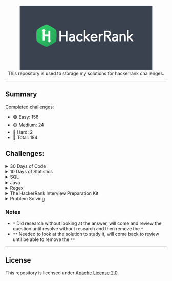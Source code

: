 <p align="center">
    <a href="https://www.hackerrank.com/mauriciogeneroso">
        <img height=200 src="./images/HackerRank-logo.png">
    </a>
    <br>This repository is used to storage my solutions for hackerrank challenges. 
</p>

---
## Summary 

Completed challenges:

* 🟢 Easy: 158
* 🟡 Medium: 24
* 🔴 Hard: 2
* 🌟 Total: 184

## Challenges:

<details><summary>30 Days of Code</summary>

- [30 Days of code website](https://www.hackerrank.com/domains/tutorials/30-days-of-code)

| Day | Challenge     | Solution (Java) | Difficult     | Completed |
| ------------- | ------------- |:-------------:| ------------- |:-------------:|
| 0 | [Day 0: Hello, World.](https://www.hackerrank.com/challenges/30-hello-world/problem) | [Solution](./solutions/src/main/java/com/generoso/hackerrank/thrirtydaysofcode/day0helloworld/Solution.java)| 🟢 Easy | ✅ |
| 1 | [Day 1: Data Types](https://www.hackerrank.com/challenges/30-data-types/problem) | [Solution](./solutions/src/main/java/com/generoso/hackerrank/thrirtydaysofcode/day1datatypes/Solution.java)| 🟢 Easy | ✅ |
| 2 | [Day 2: Operators](https://www.hackerrank.com/challenges/30-operators/problem) | [Solution](./solutions/src/main/java/com/generoso/hackerrank/thrirtydaysofcode/day2operators/Solution.java)| 🟢 Easy | ✅ |
| 3 | [Day 3: Intro to Conditional Statements](https://www.hackerrank.com/challenges/30-conditional-statements/problem) | [Solution](./solutions/src/main/java/com/generoso/hackerrank/thrirtydaysofcode/day3conditionalstatements/Solution.java)| 🟢 Easy | ✅ |
| 4 | [Day 4: Class vs. Instance](https://www.hackerrank.com/challenges/30-class-vs-instance/problem) | [Solution](./solutions/src/main/java/com/generoso/hackerrank/thrirtydaysofcode/day4classvsinstance/Person.java)| 🟢 Easy | ✅ |
| 5 | [Day 5: Loops](https://www.hackerrank.com/challenges/30-loops/problem) | [Solution](./solutions/src/main/java/com/generoso/hackerrank/thrirtydaysofcode/day5loop/Solution.java)| 🟢 Easy | ✅ |
| 6 | [Day 6: Let's Review](https://www.hackerrank.com/challenges/30-review-loop/problem) | [Solution](./solutions/src/main/java/com/generoso/hackerrank/thrirtydaysofcode/day6letsreview/Solution.java)| 🟢 Easy | ✅ |
| 7 | [Day 7: Arrays](https://www.hackerrank.com/challenges/30-arrays/problem) | [Solution](./solutions/src/main/java/com/generoso/hackerrank/thrirtydaysofcode/day7arrays/Solution.java)| 🟢 Easy | ✅ |
| 8 | [Day 8: Dictionaries and Maps](https://www.hackerrank.com/challenges/30-dictionaries-and-maps/problem) | [Solution](./solutions/src/main/java/com/generoso/hackerrank/thrirtydaysofcode/day8dictionariesandmaps/Solution.java)| 🟢 Easy | ✅ |
| 9 | [Day 9: Recursion 3](https://www.hackerrank.com/challenges/30-recursion/problem) | [Solution](./solutions/src/main/java/com/generoso/hackerrank/thrirtydaysofcode/day9recursion3/Solution.java)| 🟢 Easy | ✅ |
| 10 | [Day 10: Binary Numbers](https://www.hackerrank.com/challenges/30-binary-numbers/problem) | [Solution](./solutions/src/main/java/com/generoso/hackerrank/thrirtydaysofcode/day10binarynumbers/Solution.java)| 🟢 Easy | ✅ |
| 11 | [Day 11: 2D Arrays](https://www.hackerrank.com/challenges/30-2d-arrays/problem) | [Solution](./solutions/src/main/java/com/generoso/hackerrank/thrirtydaysofcode/day11arrays2d/Solution.java)| 🟢 Easy | ✅ |
| 12 | [Day 12: Inheritance](https://www.hackerrank.com/challenges/30-inheritance/problem) | [Solution](./solutions/src/main/java/com/generoso/hackerrank/thrirtydaysofcode/day12inheritance/Solution.java)| 🟢 Easy | ✅ |
| 13 | [Day 13: Abstract Classes](https://www.hackerrank.com/challenges/30-abstract-classes/problem) | [Solution](./solutions/src/main/java/com/generoso/hackerrank/thrirtydaysofcode/day13abstractclass/Solution.java)| 🟢 Easy | ✅ |
| 14 | [Day 14: Scope](https://www.hackerrank.com/challenges/30-scope/problem) | [Solution](./solutions/src/main/java/com/generoso/hackerrank/thrirtydaysofcode/day14scope/Solution.java)| 🟢 Easy | ✅ |
| 15 | [Day 15: Linked List](https://www.hackerrank.com/challenges/30-linked-list/problem) | [Solution](./solutions/src/main/java/com/generoso/hackerrank/thrirtydaysofcode/day15linkedlist/Solution.java)| 🟢 Easy | ✅ |
| 16 | [Day 16: Exceptions - String to Integer](https://www.hackerrank.com/challenges/30-exceptions-string-to-integer/problem) | [Solution](./solutions/src/main/java/com/generoso/hackerrank/thrirtydaysofcode/day16exceptions/Solution.java)| 🟢 Easy | ✅ |
| 17 | [Day 17: More Exceptions](https://www.hackerrank.com/challenges/30-more-exceptions/problem) | [Solution](./solutions/src/main/java/com/generoso/hackerrank/thrirtydaysofcode/day17moreexceptions/Solution.java)| 🟢 Easy | ✅ |
| 18 | [Day 18: Queues and Stacks](https://www.hackerrank.com/challenges/30-queues-stacks/problem) | [Solution](./solutions/src/main/java/com/generoso/hackerrank/thrirtydaysofcode/day18queueandstacks/Solution.java)| 🟢 Easy | ✅ |
| 19 | [Day 19: Interfaces](https://www.hackerrank.com/challenges/30-interfaces/problem) | [Solution](./solutions/src/main/java/com/generoso/hackerrank/thrirtydaysofcode/day19interfaces/Solution.java)| 🟢 Easy | ✅ |
| 20 | [Day 20: Sorting](https://www.hackerrank.com/challenges/30-sorting/problem) | [Solution](./solutions/src/main/java/com/generoso/hackerrank/thrirtydaysofcode/day20sorting/Solution.java)| 🟢 Easy | ✅ |
| 21 | [Day 21: Generics](https://www.hackerrank.com/challenges/30-generics/problem) | [Solution](./solutions/src/main/java/com/generoso/hackerrank/thrirtydaysofcode/day21generics/Generics.java)| 🟢 Easy | ✅ |
| 22 | [Day 22: Binary Search Trees](https://www.hackerrank.com/challenges/30-binary-search-trees/problem) | [Solution](./solutions/src/main/java/com/generoso/hackerrank/thrirtydaysofcode/day22binarysearchtrees/Solution.java)| 🟢 Easy | ✅ |
| 23 | [Day 23: BST Level-Order Traversal](https://www.hackerrank.com/challenges/30-binary-trees/problem) | [Solution](./solutions/src/main/java/com/generoso/hackerrank/thrirtydaysofcode/day23bstlevelorder/Solution.java)| 🟢 Easy | ✅ |
| 24 | [Day 24: More Linked Lists](https://www.hackerrank.com/challenges/30-linked-list-deletion/problem) | [Solution](./solutions/src/main/java/com/generoso/hackerrank/thrirtydaysofcode/day24morelinkedlists/Solution.java)| 🟢 Easy | ✅ |
| 25 | [Day 25: Running Time and Complexity](https://www.hackerrank.com/challenges/30-running-time-and-complexity/problem) | [Solution](./solutions/src/main/java/com/generoso/hackerrank/thrirtydaysofcode/day25timeandcomplexity/Solution.java)| 🟢 Easy | ✅ |
| 26 | [Day 26: Nested Logic](https://www.hackerrank.com/challenges/30-nested-logic/problem) | [Solution](./solutions/src/main/java/com/generoso/hackerrank/thrirtydaysofcode/day26nestedlogic/Solution.java) | 🟢 Easy | ✅ |
| 27 | [Day 27: Testing](https://www.hackerrank.com/challenges/30-testing/problem) | [Solution](./solutions/src/main/java/com/generoso/hackerrank/thrirtydaysofcode/day27testing/Solution.java) | 🟢 Easy | ✅ |
| 28 | [Day 28: RegEx, Patterns, and Intro to Databases](https://www.hackerrank.com/challenges/30-regex-patterns/problem) | [Solution](./solutions/src/main/java/com/generoso/hackerrank/thrirtydaysofcode/day28regex/Solution.java) | 🟡 Medium | ✅ | 
| 29 | [Day 29: Bitwise AND](https://www.hackerrank.com/challenges/30-bitwise-and/problem) | [Solution](./solutions/src/main/java/com/generoso/hackerrank/thrirtydaysofcode/day29bitwise/Solution.java) | 🟡 Medium | ✅ |

</details>

<details><summary>10 Days of Statistics</summary>

- [10 Days of Statistics website](https://www.hackerrank.com/domains/tutorials/10-days-of-statistics)

</details>

<details><summary>SQL</summary>

- [SQL website](https://www.hackerrank.com/domains/sql)
- Solutions for MySQL

| Subdomains | Challenge     |                              Solution (MySQL)                               | Notes | Difficult    | SQL Skills | Review |
| ------------- | ------------- |:---------------------------------------------------------------------------:|-------|--------------| ------------ |:------:|
| Basic Select | [Revising the Select Query I](https://www.hackerrank.com/challenges/revising-the-select-query/problem) |    [Solution](solutions/sql/basic-select/1.revision-select-query-1.sql)     |       |  🟢 Easy     | Basic            |   ✅    |
| Basic Select | [Revising the Select Query II](https://www.hackerrank.com/challenges/revising-the-select-query-2/problem) |    [Solution](solutions/sql/basic-select/2.revision-select-query-2.sql)     |       | 🟢 Easy  | Basic        |   ✅    |
| Basic Select | [Select All](https://www.hackerrank.com/challenges/select-all-sql/problem) |           [Solution](solutions/sql/basic-select/3.select-all.sql)           |       | 🟢 Easy   | Basic        |   ✅    |
| Basic Select | [Select By ID](https://www.hackerrank.com/challenges/select-by-id/problem) |          [Solution](solutions/sql/basic-select/4.select-by-id.sql)          |       | 🟢 Easy   | Basic        |   ✅    |
| Basic Select | [Japanese Cities' Attributes](https://www.hackerrank.com/challenges/japanese-cities-attributes/problem) |   [Solution](solutions/sql/basic-select/5.japonese-cities-attributes.sql)   |       | 🟢 Easy   | Basic        |   ✅    |
| Basic Select | [Japanese Cities' Names](https://www.hackerrank.com/challenges/japanese-cities-name/problem) |     [Solution](solutions/sql/basic-select/6.japonese-cities-names.sql)      |       | 🟢 Easy   | Basic        |   ✅    |
| Basic Select | [Weather Observation Station 1](https://www.hackerrank.com/challenges/weather-observation-station-1/problem) |  [Solution](solutions/sql/basic-select/7.weather-observation-status-1.sql)  |       | 🟢 Easy   | Basic        |   ✅    |
| Basic Select | [Weather Observation Station 3](https://www.hackerrank.com/challenges/weather-observation-station-3/problem) |  [Solution](solutions/sql/basic-select/7.weather-observation-status-3.sql)  |       | 🟢 Easy   | Basic        |   ✅    |
| Basic Select | [Weather Observation Station 4](https://www.hackerrank.com/challenges/weather-observation-station-4/problem) |  [Solution](solutions/sql/basic-select/7.weather-observation-status-4.sql)  |       | 🟢 Easy   | Basic        |   ✅    |
| Basic Select | [Weather Observation Station 5](https://www.hackerrank.com/challenges/weather-observation-station-5/problem) |  [Solution](solutions/sql/basic-select/7.weather-observation-status-5.sql)  |       | 🟢 Easy   | Intermediate |   ✅    |
| Basic Select | [Weather Observation Station 6](https://www.hackerrank.com/challenges/weather-observation-station-6/problem) |  [Solution](solutions/sql/basic-select/7.weather-observation-status-6.sql)  |       | 🟢 Easy   | Basic        |   ✅    |
| Basic Select | [Weather Observation Station 7](https://www.hackerrank.com/challenges/weather-observation-station-7/problem) |  [Solution](solutions/sql/basic-select/7.weather-observation-status-7.sql)  |       | 🟢 Easy   | Basic        |   ✅    |
| Basic Select | [Weather Observation Station 8](https://www.hackerrank.com/challenges/weather-observation-station-8/problem) |  [Solution](solutions/sql/basic-select/7.weather-observation-status-8.sql)  |       | 🟢 Easy   | Basic        |   ✅    |
| Basic Select | [Weather Observation Station 9](https://www.hackerrank.com/challenges/weather-observation-station-9/problem) |  [Solution](solutions/sql/basic-select/7.weather-observation-status-9.sql)  |       | 🟢 Easy   | Basic        |   ✅    |
| Basic Select | [Weather Observation Station 10](https://www.hackerrank.com/challenges/weather-observation-station-10/problem) | [Solution](solutions/sql/basic-select/7.weather-observation-status-10.sql)  |       | 🟢 Easy   | Basic        |   ✅    |
| Basic Select | [Weather Observation Station 11](https://www.hackerrank.com/challenges/weather-observation-station-11/problem) | [Solution](solutions/sql/basic-select/7.weather-observation-status-11.sql)  |       | 🟢 Easy   | Basic        |   ✅    |
| Basic Select | [Weather Observation Station 12](https://www.hackerrank.com/challenges/weather-observation-station-12/problem) | [Solution](solutions/sql/basic-select/7.weather-observation-status-12.sql)  |       | 🟢 Easy   | Basic        |   ✅    |
| Basic Select | [Higher Than 75 Marks](https://www.hackerrank.com/challenges/more-than-75-marks/problem) |     [Solution](solutions/sql/basic-select/18.higher-than-75-marks.sql)      |       | 🟢 Easy   | Basic        |   ✅    |
| Basic Select | [Employee Names](https://www.hackerrank.com/challenges/name-of-employees/problem) |        [Solution](solutions/sql/basic-select/19.employee-names.sql)         |       | 🟢 Easy   | Basic        |   ✅    |
| Basic Select | [Employee Salaries](https://www.hackerrank.com/challenges/salary-of-employees/problem) |       [Solution](solutions/sql/basic-select/19.employee-salaries.sql)       |       | 🟢 Easy   | Basic        |   ✅    |
| Advanced Select | [Type of Triangle](https://www.hackerrank.com/challenges/what-type-of-triangle/problem) |      [Solution](solutions/sql/advanced-select/1.type-of-triangle.sql)       |       | 🟢 Easy   | Basic        |   ✅    |
| Advanced Select | [The PADS](https://www.hackerrank.com/challenges/the-pads/problem) |          [Solution](solutions/sql/advanced-select/2.the-pads.sql)           |       | 🟡 Medium | Basic        |   ✅    |
| Advanced Select | [Occupations](https://www.hackerrank.com/challenges/occupations/problem) |         [Solution](solutions/sql/advanced-select/3.occupations.sql)         | **    | 🟡 Medium | Advanced     |   ✅    |
| Advanced Select | [Binary Tree Nodes](https://www.hackerrank.com/challenges/binary-search-tree-1/problem) |      [Solution](solutions/sql/advanced-select/4.binary-tree-nodes.sql)      |       | 🟡 Medium | Intermediate |   ✅    |
| Advanced Select | [New Companies](https://www.hackerrank.com/challenges/the-company/problem) |        [Solution](solutions/sql/advanced-select/5.new-companies.sql)        |       | 🟡 Medium | Intermediate |   ✅    |
| Aggregation | [Revising Aggregations - The Count Function](https://www.hackerrank.com/challenges/revising-aggregations-the-count-function/problem) |       [Solution](solutions/sql/aggregation/1.the-count-function.sql)        |       | 🟢 Easy   | Basic        |   ✅    |
| Aggregation | [Revising Aggregations - The Sum Function](https://www.hackerrank.com/challenges/revising-aggregations-sum/problem) |        [Solution](solutions/sql/aggregation/2.the-sum-function.sql)         |       | 🟢 Easy   | Basic        |   ✅    |
| Aggregation | [Revising Aggregations - Averages](https://www.hackerrank.com/challenges/revising-aggregations-the-average-function/problem) |            [Solution](solutions/sql/aggregation/3.averages.sql)             |       | 🟢 Easy   | Basic        |   ✅    |
| Aggregation | [Average Population](https://www.hackerrank.com/challenges/average-population/problem) |       [Solution](solutions/sql/aggregation/4.average-population.sql)        |       | 🟢 Easy   | Basic        |   ✅    |
| Aggregation | [Japan Population](https://www.hackerrank.com/challenges/japan-population/problem) |        [Solution](solutions/sql/aggregation/5.japan-population.sql)         |       | 🟢 Easy   | Basic        |   ✅    |
| Aggregation | [Population Density Difference](https://www.hackerrank.com/challenges/population-density-difference/problem) |  [Solution](solutions/sql/aggregation/6.population-density-difference.sql)  |       | 🟢 Easy   | Basic        |   ✅    |
| Aggregation | [The Blunder](https://www.hackerrank.com/challenges/the-blunder/problem) |           [Solution](solutions/sql/aggregation/7.the-blunder.sql)           |       | 🟢 Easy   | Basic        |   ✅    |
| Aggregation | [Top Earners](https://www.hackerrank.com/challenges/earnings-of-employees/problem) |           [Solution](solutions/sql/aggregation/8.top-earners.sql)           |       | 🟢 Easy   | Basic        |   ✅    |
| Aggregation | [Weather Observation Station 2](https://www.hackerrank.com/challenges/weather-observation-station-2/problem) |  [Solution](solutions/sql/aggregation/9.weather-observation-station-2.sql)  |       | 🟢 Easy   | Basic        |   ✅    |
| Aggregation | [Weather Observation Station 13](https://www.hackerrank.com/challenges/weather-observation-station-13/problem) | [Solution](solutions/sql/aggregation/10.weather-observation-station-13.sql) |       | 🟢 Easy   | Basic        |   ✅    |
| Aggregation | [Weather Observation Station 14](https://www.hackerrank.com/challenges/weather-observation-station-14/problem) | [Solution](solutions/sql/aggregation/11.weather-observation-station-14.sql) |       | 🟢 Easy   | Basic        |   ✅    |
| Aggregation | [Weather Observation Station 15](https://www.hackerrank.com/challenges/weather-observation-station-15/problem) | [Solution](solutions/sql/aggregation/12.weather-observation-station-15.sql) |       | 🟢 Easy   | Basic        |   ✅    |
| Aggregation | [Weather Observation Station 16](https://www.hackerrank.com/challenges/weather-observation-station-16/problem) | [Solution](solutions/sql/aggregation/13.weather-observation-station-16.sql) |       | 🟢 Easy   | Basic        |   ✅    |
| Aggregation | [Weather Observation Station 17](https://www.hackerrank.com/challenges/weather-observation-station-17/problem) | [Solution](solutions/sql/aggregation/14.weather-observation-station-17.sql) |       | 🟢 Easy   | Basic        |   ✅    |
| Aggregation | [Weather Observation Station 18](https://www.hackerrank.com/challenges/weather-observation-station-18/problem) | [Solution](solutions/sql/aggregation/15.weather-observation-station-18.sql) |       | 🟡 Medium | Basic        |   ✅    |
| Aggregation | [Weather Observation Station 19](https://www.hackerrank.com/challenges/weather-observation-station-19/problem) | [Solution](solutions/sql/aggregation/16.weather-observation-station-19.sql) |       | 🟡 Medium | Basic        |   ✅    |
| Aggregation | [Weather Observation Station 20](https://www.hackerrank.com/challenges/weather-observation-station-20/problem) | [Solution](solutions/sql/aggregation/17.weather-observation-station-20.sql) |       | 🟡 Medium | Intermediate |   ✅    |
| Basic Join | [Asian Population](https://www.hackerrank.com/challenges/asian-population/problem) |         [Solution](solutions/sql/basic-join/1.asia-population.sql)          |       | 🟢 Easy   | Basic        |   ✅    |
| Basic Join | [African Cities](https://www.hackerrank.com/challenges/african-cities/problem) |          [Solution](solutions/sql/basic-join/2.africa-cities.sql)           |       | 🟢 Easy   | Basic        |   ✅    |
| Basic Join | [Average Population of Each Continent](https://www.hackerrank.com/challenges/average-population-of-each-continent/problem) |          [Solution](solutions/sql/basic-join/3.population-avg.sql)          |       | 🟢 Easy   | Basic        |   ✅    |
| Basic Join | [The Report](https://www.hackerrank.com/challenges/the-report/problem) |            [Solution](solutions/sql/basic-join/4.the-report.sql)            |       | 🟡 Medium | Intermediate |   ✅    |
| Basic Join | [Top Competitors](https://www.hackerrank.com/challenges/full-score/problem) |         [Solution](solutions/sql/basic-join/5.the-competitors.sql)          |       | 🟡 Medium | Intermediate |   ✅    |
| Basic Join | [Ollivander's Inventory](https://www.hackerrank.com/challenges/harry-potter-and-wands/problem) |       [Solution](solutions/sql/basic-join/9.olivanders_inventory.sql)       |       | 🟡 Medium | Intermediate |   ✅    |
| Basic Join | [Challenges](https://www.hackerrank.com/challenges/challenges/problem) |            [Solution](solutions/sql/basic-join/7.challenges.sql)            |       | 🟡 Medium | Intermediate |   ✅    |
| Basic Join | [Contest Leaderboard](https://www.hackerrank.com/challenges/contest-leaderboard/problem) |       [Solution](solutions/sql/basic-join/8.contest-leaderboard.sql)        |       | 🟡 Medium | Intermediate |   ✅    |
| Advanced Join | [SQL Project Planning](https://www.hackerrank.com/challenges/sql-projects/problem) |     [Solution](solutions/sql/advanced-join/1.sql-project-planning.sql)      | **    | 🟡 Medium | Intermediate |   ✅    |
| Advanced Join | [Placements](https://www.hackerrank.com/challenges/placements/problem) |          [Solution](solutions/sql/advanced-join/2.placements.sql)           |       | 🟡 Medium | Intermediate |   ✅    |
| Advanced Join | [Symmetric Pairs](https://www.hackerrank.com/challenges/symmetric-pairs/problem) |        [Solution](solutions/sql/advanced-join/3.symmetric-pairs.sql)        | *     | 🟡 Medium | Intermediate |   ✅    |
| Advanced Join | [Interviews](https://www.hackerrank.com/challenges/interviews/problem) |          [Solution](solutions/sql/advanced-join/4.interviews.sql)           | *     | 🔴 Hard   | Intermediate |   ✅    |
| Advanced Join | [15 Days of Learning SQL](https://www.hackerrank.com/challenges/15-days-of-learning-sql/problem) |    [Solution](solutions/sql/advanced-join/5.15-days-of-learning-sql.sql)    | **    | 🔴 Hard   | Advanced     |   ✅    |
| Alternative Queries | [Draw The Triangle 1](https://www.hackerrank.com/challenges/draw-the-triangle-1/problem) |   [Solution](solutions/sql/alternative-queries/1.draw-the-triangle-1.sql)   |       | 🟢 Easy | Advanced     |   ✅    |
| Alternative Queries | [Draw The Triangle 2](https://www.hackerrank.com/challenges/draw-the-triangle-2/problem) |   [Solution](solutions/sql/alternative-queries/2.draw-the-triangle-2.sql)   |       | 🟢 Easy | Advanced     |   ✅    |
| Alternative Queries | [Print Prime Numbers](https://www.hackerrank.com/challenges/print-prime-numbers/problem) |   [Solution](solutions/sql/alternative-queries/3.print-prime-numbers.sql)   |       | 🟡 Medium | Advanced     |   ✅    |

</details>

<details><summary>Java</summary>

- [Java website](https://www.hackerrank.com/domains/java?badge_type=java)

| Subdomains | Challenge     |                                                  Solution                                                   | Notes | Difficult                   | Skills |      Review      |
| ------------- | ------------- |:-----------------------------------------------------------------------------------------------------------:|-------|-----------------------------| ------------- |:----------------:|
| Introduction | [Welcome to Java!](https://www.hackerrank.com/challenges/welcome-to-java/problem) |         [Solution](solutions/src/main/java/com/generoso/hackerrank/introduction/WelcomeToJava.java)         |       | 🟢 Easy                     | Java Basic                   |        ✅         |
| Introduction | [Java Stdin and Stdout I](https://www.hackerrank.com/challenges/java-stdin-and-stdout-1/problem) |       [Solution](solutions/src/main/java/com/generoso/hackerrank/java/introduction/StdInStdOut.java)        |       | 🟢 Easy                     | Java Basic                   |        ✅         |
| Introduction | [Java If-Else](https://www.hackerrank.com/challenges/java-if-else/problem) |          [Solution](solutions/src/main/java/com/generoso/hackerrank/java/introduction/IfElse.java)          |       | 🟢 Easy                     | Java Basic                   |        ✅         |
| Introduction | [Java Stdin and Stdout II](https://www.hackerrank.com/challenges/java-stdin-stdout/problem) |      [Solution](solutions/src/main/java/com/generoso/hackerrank/java/introduction/StdInStdOutII.java)       |       | 🟢 Easy                     | Java Basic                   |        ✅         |
| Introduction | [Java Output Formatting](https://www.hackerrank.com/challenges/java-output-formatting/problem) |     [Solution](solutions/src/main/java/com/generoso/hackerrank/java/introduction/OutputFormatting.java)     |       | 🟢 Easy                     | Java Basic                   |        ✅         |
| Introduction | [Java Loops I](https://www.hackerrank.com/challenges/java-loops-i/problem) |          [Solution](solutions/src/main/java/com/generoso/hackerrank/java/introduction/LoopsI.java)          |       | 🟢 Easy                     | Java Basic                   |        ✅         |
| Introduction | [Java Loops II](https://www.hackerrank.com/challenges/java-loops/problem) |         [Solution](solutions/src/main/java/com/generoso/hackerrank/java/introduction/LoopsII.java)          |       | 🟢 Easy                     | Java Basic                   |        ✅         |
| Introduction | [Java Datatypes](https://www.hackerrank.com/challenges/java-datatypes/problem) |        [Solution](solutions/src/main/java/com/generoso/hackerrank/java/introduction/Datatypes.java)         |       | 🟢 Easy                     | Java Basic                   |        ✅         |
| Introduction | [Java End-of-file](https://www.hackerrank.com/challenges/java-end-of-file/problem) |        [Solution](solutions/src/main/java/com/generoso/hackerrank/java/introduction/EndOfFile.java)         |       | 🟢 Easy                     | Java Basic                   |        ✅         |
| Introduction | [Java Static Initializer Block](https://www.hackerrank.com/challenges/java-static-initializer-block/problem) |  [Solution](solutions/src/main/java/com/generoso/hackerrank/java/introduction/StaticInitializerBlock.java)  |       | 🟢 Easy                     | Java Basic                   |        ✅         |
| Introduction | [Java Int to String](https://www.hackerrank.com/challenges/java-int-to-string/problem) |       [Solution](solutions/src/main/java/com/generoso/hackerrank/java/introduction/IntToString.java)        |       | 🟢 Easy                     | Java Basic                   |        ✅         |
| Introduction | [Java Date and Time](https://www.hackerrank.com/challenges/java-date-and-time/problem) |         [Solution](solutions/src/main/java/com/generoso/hackerrank/java/introduction/DateTime.java)         |       | 🟢 Easy                     | Java Basic                   |        ✅         |
| Introduction | [Java Currency Formatter](https://www.hackerrank.com/challenges/java-currency-formatter/problem) |    [Solution](solutions/src/main/java/com/generoso/hackerrank/java/introduction/CurrencyFormatter.java)     | *     | 🟢 Easy   | Java Basic                  |        ✅         |
| String | [Java Strings Introduction](https://www.hackerrank.com/challenges/java-strings-introduction/problem) |       [Solution](solutions/src/main/java/com/generoso/hackerrank/java/string/StringIntroduction.java)       |       | 🟢 Easy   | Java Basic                  |        ✅         |
| String | [Java Substring](https://www.hackerrank.com/challenges/java-substring/problem) |           [Solution](solutions/src/main/java/com/generoso/hackerrank/java/string/Substring.java)            |       | 🟢 Easy   | Java Basic                  |        ✅         |
| String | [Java Substring Comparisons](https://www.hackerrank.com/challenges/java-string-compare/problem) |      [Solution](solutions/src/main/java/com/generoso/hackerrank/java/string/SubstringComparisons.java)      |       | 🟢 Easy   | Java Basic                  |        ✅         |
| String | [Java String Reverse](https://www.hackerrank.com/challenges/java-string-reverse/problem) |         [Solution](solutions/src/main/java/com/generoso/hackerrank/java/string/StringReverse.java)          |       | 🟢 Easy   | Java Basic                  |        ✅         |
| String | [Java Anagrams](https://www.hackerrank.com/challenges/java-anagrams/problem) |            [Solution](solutions/src/main/java/com/generoso/hackerrank/java/string/Anagrams.java)            |       | 🟢 Easy   | Java Basic                  |        ✅         |
| String | [Java String Tokens](https://www.hackerrank.com/challenges/java-string-tokens/problem) |        [Solution](solutions/src/main/java/com/generoso/hackerrank/java/string/JavaStringTokens.java)        |       | 🟢 Easy   | Java Basic                  |        ✅         |
| String | [Pattern Syntax Checker](https://www.hackerrank.com/challenges/pattern-syntax-checker/problem) |      [Solution](solutions/src/main/java/com/generoso/hackerrank/java/string/PatternSyntaxChecker.java)      |       | 🟢 Easy   | Java Basic                  |        ✅         |
| String | [Java Regex](https://www.hackerrank.com/challenges/java-regex/problem) |           [Solution](solutions/src/main/java/com/generoso/hackerrank/java/string/JavaRegex.java)            |       | 🟡 Medium | Java Intermediate           |        ✅         |
| String | [Java Regex 2 - Duplicate Words](https://www.hackerrank.com/challenges/duplicate-word/problem) |           [Solution](solutions/src/main/java/com/generoso/hackerrank/java/string/JavaRegex2DuplicateWords.java)            | *     | 🟡 Medium | Java Basic                  |        ✅         |
| String | [Valid Username Regular Expression](https://www.hackerrank.com/challenges/valid-username-checker/problem?isFullScreen=true) | [Solution](solutions/src/main/java/com/generoso/hackerrank/java/string/ValidUsernameRegularExpression.java) |       | 🟢 Easy   | Java Basic                  |        ✅         |
| String | [Tag Content Extractor](https://www.hackerrank.com/challenges/tag-content-extractor/problem) |      [Solution](solutions/src/main/java/com/generoso/hackerrank/java/string/TagContentExtractor.java)       |       | 🟡 Medium | Java Basic                  |        ✅         |
| BigNumber | [Java Primality Test](https://www.hackerrank.com/challenges/java-primality-test/problem) |       [Solution](solutions/src/main/java/com/generoso/hackerrank/java/bignumbers/PrimalityTest.java)        |       | 🟢 Easy   | Java Basic                  |        ✅         |
| BigNumber | [Java BigInteger](https://www.hackerrank.com/challenges/java-biginteger/problem) |       [Solution](solutions/src/main/java/com/generoso/hackerrank/java/bignumbers/JavaBigInteger.java)       |       | 🟢 Easy   | Java Basic                  |        ✅         |
| BigNumber | [Java BigDecimal](https://www.hackerrank.com/challenges/java-bigdecimal/problem) |       [Solution](solutions/src/main/java/com/generoso/hackerrank/java/bignumbers/JavaBigDecimal.java)       |       | 🟡 Medium | Java Basic                  |        ✅         |
| Data Structure | [Java 1D Array](https://www.hackerrank.com/challenges/java-1d-array-introduction/problem) |         [Solution](solutions/src/main/java/com/generoso/hackerrank/java/datastructure/Array1D.java)         |       | 🟢 Easy   | Java Basic                  |        ✅         |
| Data Structure | [Java 2D Array](https://www.hackerrank.com/challenges/java-2d-array/problem) |         [Solution](solutions/src/main/java/com/generoso/hackerrank/java/datastructure/Array2D.java)         |       | 🟢 Easy   | Java Basic                  |        ✅         |
| Data Structure | [Java Subarray](https://www.hackerrank.com/challenges/java-negative-subarray/problem) |        [Solution](solutions/src/main/java/com/generoso/hackerrank/java/datastructure/SubArray.java)         |       | 🟢 Easy   | Java Basic                  |        ✅         |
| Data Structure | [Java Arraylist](https://www.hackerrank.com/challenges/java-arraylist/problem) |      [Solution](solutions/src/main/java/com/generoso/hackerrank/java/datastructure/JavaArrayList.java)      |       | 🟢 Easy   | Java Basic                  |        ✅         |
| Data Structure | [Java 1D Array (Part 2)](https://www.hackerrank.com/challenges/java-1d-array/problem) |    [Solution](solutions/src/main/java/com/generoso/hackerrank/java/datastructure/Java1DArrayPart2.java)     | *     | 🟡 Medium | Java Basic                  |        ✅         |
| Data Structure | [Java List](https://www.hackerrank.com/challenges/java-list/problem) |        [Solution](solutions/src/main/java/com/generoso/hackerrank/java/datastructure/JavaList.java)         |       | 🟢 Easy   | Java Basic                  |        ✅         |
| Data Structure | [Java Map](https://www.hackerrank.com/challenges/phone-book/problem) |         [Solution](solutions/src/main/java/com/generoso/hackerrank/java/datastructure/JavaMap.java)         |       | 🟢 Easy   | Java Basic                  |        ✅         |
| Data Structure | [Java Stack](https://www.hackerrank.com/challenges/java-stack/problem) |        [Solution](solutions/src/main/java/com/generoso/hackerrank/java/datastructure/JavaStack.java)        |       | 🟢 Easy   | Java Basic                  |        ✅         |
| Data Structure | [Java Hashset](https://www.hackerrank.com/challenges/java-hashset/problem) |         [Solution](solutions/src/main/java/com/generoso/hackerrank/java/datastructure/JavaSet.java)         |       | 🟢 Easy   | Java Basic                  |        ✅         |
| Data Structure | [Java Generics](https://www.hackerrank.com/challenges/java-generics/problem) |        [Solution](solutions/src/main/java/com/generoso/hackerrank/java/datastructure/Generics.java)         |       | 🟢 Easy   | Java Basic                  |        ✅         |
| Data Structure | [Java Comparator](https://www.hackerrank.com/challenges/java-comparator/problem) |     [Solution](solutions/src/main/java/com/generoso/hackerrank/java/datastructure/JavaComparator.java)      |       | 🟢 Easy   | Java Basic                  |        ✅         |
| Data Structure | [Java Sort](https://www.hackerrank.com/challenges/java-sort/problem) |          [Solution](solutions/src/main/java/com/generoso/hackerrank/java/datastructure/Sort.java)           |       | 🟢 Easy   | Java Basic                  |        ✅         |
| Data Structure | [Java Dequeue](https://www.hackerrank.com/challenges/java-dequeue/problem) |                                                                                                             |       | 🟡 Medium | Problem Solving Intermediate |
| Data Structure | [Java BitSet](https://www.hackerrank.com/challenges/java-bitset/problem) |       [Solution](solutions/src/main/java/com/generoso/hackerrank/java/datastructure/JavaBitSet.java)        |       | 🟢 Easy   | Java Basic                  |        ✅         |
| Data Structure | [Java Priority Queue](https://www.hackerrank.com/challenges/java-priority-queue/problem) |                                                                                                             |       | 🟡 Medium | Java Intermediate           |
| OOP | [Java Inheritance I](https://www.hackerrank.com/challenges/java-inheritance-1/problem) |           [Solution](solutions/src/main/java/com/generoso/hackerrank/java/oop/InheritanceI.java)            |       | 🟢 Easy   | Java Basic                  |        ✅         |
| OOP | [Java Inheritance II](https://www.hackerrank.com/challenges/java-inheritance-2/problem) |           [Solution](solutions/src/main/java/com/generoso/hackerrank/java/oop/InheritanceII.java)           |       | 🟢 Easy   | Java Basic                  |        ✅         |
| OOP | [Java Abstract Class](https://www.hackerrank.com/challenges/java-abstract-class/problem) |           [Solution](solutions/src/main/java/com/generoso/hackerrank/java/oop/AbstractClass.java)           |       | 🟢 Easy   | Java Basic                  |        ✅         |
| OOP | [Java Interface](https://www.hackerrank.com/challenges/java-interface/problem) |             [Solution](solutions/src/main/java/com/generoso/hackerrank/java/oop/Interface.java)             |       | 🟢 Easy   | Java Basic                  |        ✅         |
| OOP | [Java Method Overriding](https://www.hackerrank.com/challenges/java-method-overriding/problem) |         [Solution](solutions/src/main/java/com/generoso/hackerrank/java/oop/MethodOverridingI.java)         |       | 🟢 Easy   | Java Basic                  |        ✅         |
| OOP | [Java Method Overriding 2 (Super Keyword)](https://www.hackerrank.com/challenges/java-method-overriding-2-super-keyword/problem) |        [Solution](solutions/src/main/java/com/generoso/hackerrank/java/oop/MethodOverridingII.java)         |       | 🟢 Easy   | Java Basic                  |        ✅         |
| OOP | [Java Instanceof keyword](https://www.hackerrank.com/challenges/java-instanceof-keyword/problem) |         [Solution](solutions/src/main/java/com/generoso/hackerrank/java/oop/InstanceOfKeyword.java)         |       | 🟢 Easy   | Java Basic                  |        ✅         |
| OOP | [Java Iterator](https://www.hackerrank.com/challenges/java-iterator/problem) |           [Solution](solutions/src/main/java/com/generoso/hackerrank/java/oop/JavaIterator.java)            |       | 🟢 Easy   | Java Basic                  |        ✅         |
| Exception Handling | [Java Exception Handling (Try-catch)](https://www.hackerrank.com/challenges/java-exception-handling-try-catch/problem) |          [Solution](solutions/src/main/java/com/generoso/hackerrank/java/exceptions/TryCatch.java)          |       | 🟢 Easy   | Java Basic                  |        ✅         |
| Exception Handling | [Java Exception Handling](https://www.hackerrank.com/challenges/java-exception-handling/problem) |     [Solution](solutions/src/main/java/com/generoso/hackerrank/java/exceptions/ExceptionsHandling.java)     |       | 🟢 Easy   | Java Basic                  |        ✅         |
| Advanced | [Java Varargs - Simple Addition](https://www.hackerrank.com/challenges/simple-addition-varargs/problem) |           [Solution](solutions/src/main/java/com/generoso/hackerrank/java/advanced/Varargs.java)            |       | 🟢 Easy   | Java Basic                  |        ✅         |
| Advanced | [Java Reflection - Attributes](https://www.hackerrank.com/challenges/java-reflection-attributes/problem) |     [Solution](solutions/src/main/java/com/generoso/hackerrank/java/advanced/ReflectionAttributes.java)     |       | 🟢 Easy   | Java Basic                  |        ✅         |
| Advanced | [Can You Access?](https://www.hackerrank.com/challenges/can-you-access/problem) |                                                                                                             |       | 🟡 Medium | -                           |
| Advanced | [Prime Checker](https://www.hackerrank.com/challenges/prime-checker/problem) |                                                                                                             |       | 🟡 Medium | Java Basic                  |
| Advanced | [Java Factory Pattern](https://www.hackerrank.com/challenges/java-factory/problem) |        [Solution](solutions/src/main/java/com/generoso/hackerrank/java/advanced/FactoryPattern.java)        |       | 🟢 Easy   | Java Basic                  |        ✅         |
| Advanced | [Java Singleton Pattern](https://www.hackerrank.com/challenges/java-singleton/problem) |       [Solution](solutions/src/main/java/com/generoso/hackerrank/java/advanced/SingletonPattern.java)       |       | 🟢 Easy   | Java Basic                  |        ✅         |
| Advanced | [Java Visitor Pattern](https://www.hackerrank.com/challenges/java-vistor-pattern/problem) |                                                                                                             |       | 🟡 Medium | -                           |
| Advanced | [Java Annotations](https://www.hackerrank.com/challenges/java-annotations/problem) |         [Solution](solutions/src/main/java/com/generoso/hackerrank/java/advanced/Annotations.java)          |       | 🟡 Medium | -                           |
| Advanced | [Covariant Return Types](https://www.hackerrank.com/challenges/java-covariance/problem) |          [Solution](solutions/src/main/java/com/generoso/hackerrank/java/advanced/Covariance.java)          |       | 🟢 Easy   | -                           |        ✅         |
| Advanced | [Java Lambda Expressions](https://www.hackerrank.com/challenges/java-lambda-expressions/problem) |                                                                                                             |       | 🟡 Medium | -                           |
| Advanced | [Java MD5](https://www.hackerrank.com/challenges/java-md5/problem) |             [Solution](solutions/src/main/java/com/generoso/hackerrank/java/advanced/MD5.java)              |       | 🟡 Medium | -                           |
| Advanced | [Java SHA-256](https://www.hackerrank.com/challenges/sha-256/problem) |            [Solution](solutions/src/main/java/com/generoso/hackerrank/java/advanced/SHA256.java)            |       | 🟡 Medium | -                           |


</details>

<details><summary>Regex</summary>

- [Regex website](https://www.hackerrank.com/domains/regex)
- [Notes](solutions/src/main/java/com/generoso/hackerrank/regex/README.md)

| Subdomains | Challenge     |                                                          Solution                                                          | Notes | Difficult         | Review |
| ------------- | ------------- |:--------------------------------------------------------------------------------------------------------------------------:|-------|-------------------|:------:|
| Introduction | [Matching Specific String](https://www.hackerrank.com/challenges/matching-specific-string) |         [Solution](solutions/src/main/java/com/generoso/hackerrank/regex/introduction/MatchingSpecificString.java)         |       | 🟢 Easy          |   ✅    |
| Introduction | [Matching Anything But a Newline](https://www.hackerrank.com/challenges/matching-anything-but-new-line/problem) |      [Solution](solutions/src/main/java/com/generoso/hackerrank/regex/introduction/MatchingAnythingButANewline.java)       |       | 🟢 Easy   |   ✅    |
| Introduction | [Matching Digits & Non-Digit Characters](https://www.hackerrank.com/challenges/matching-digits-non-digit-character/problem) |  [Solution](solutions/src/main/java/com/generoso/hackerrank/regex/introduction/MatchingDigitsAndNonDigitCharacters.java)   |       | 🟢 Easy   |   ✅    |
| Introduction | [Matching Whitespace & Non-Whitespace Character](https://www.hackerrank.com/challenges/matching-whitespace-non-whitespace-character/problem) |  [Solution](solutions/src/main/java/com/generoso/hackerrank/regex/introduction/MatchingDigitsAndNonDigitCharacters.java)   |       | 🟢 Easy   |   ✅    |
| Introduction | [Matching Word & Non-Word Character](https://www.hackerrank.com/challenges/matching-word-non-word/problem) |    [Solution](solutions/src/main/java/com/generoso/hackerrank/regex/introduction/MatchingWordAndNonWordCharacter.java)     |       | 🟢 Easy   |   ✅    |
| Introduction | [Matching Start & End](https://www.hackerrank.com/challenges/matching-start-end/problem) |          [Solution](solutions/src/main/java/com/generoso/hackerrank/regex/introduction/MatchingStartAndEnd.java)           |       | 🟢 Easy   |   ✅    |
| Character Class | [Matching Specific Characters](https://www.hackerrank.com/challenges/matching-specific-characters/problem) |      [Solution](solutions/src/main/java/com/generoso/hackerrank/regex/characterclass/MatchingSpecificCharacters.java)      |       | 🟢 Easy   |   ✅    |
| Character Class | [Excluding Specific Characters](https://www.hackerrank.com/challenges/excluding-specific-characters/problem) |     [Solution](solutions/src/main/java/com/generoso/hackerrank/regex/characterclass/ExcludingSpecificCharacters.java)      |       | 🟢 Easy   |   ✅    |
| Character Class | [Matching Character Ranges](https://www.hackerrank.com/challenges/matching-range-of-characters/problem) |       [Solution](solutions/src/main/java/com/generoso/hackerrank/regex/characterclass/MatchingCharacterRanges.java)        |       | 🟢 Easy   |   ✅    |
| Repetition | [Matching {x} Repetitions](https://www.hackerrank.com/challenges/matching-x-repetitions/problem) |           [Solution](solutions/src/main/java/com/generoso/hackerrank/regex/repetition/MatchingXRepetitions.java)           |       | 🟢 Easy   |   ✅    |
| Repetition | [Matching {x, y} Repetitions](https://www.hackerrank.com/challenges/matching-x-y-repetitions/problem) |          [Solution](solutions/src/main/java/com/generoso/hackerrank/regex/repetition/MatchingXYRepetitions.java)           |       | 🟢 Easy   |   ✅    |
| Repetition | [Matching Zero Or More Repetitions](https://www.hackerrank.com/challenges/matching-zero-or-more-repetitions/problem) |      [Solution](solutions/src/main/java/com/generoso/hackerrank/regex/repetition/MatchingZeroOrMoreRepetitions.java)       |       | 🟢 Easy   |   ✅    |
| Repetition | [Matching One Or More Repetitions](https://www.hackerrank.com/challenges/matching-one-or-more-repititions/problem) |       [Solution](solutions/src/main/java/com/generoso/hackerrank/regex/repetition/MatchingOneOrMoreRepetitions.java)       |       | 🟢 Easy   |   ✅    |
| Repetition | [Matching Ending Items](https://www.hackerrank.com/challenges/matching-ending-items/problem) |           [Solution](solutions/src/main/java/com/generoso/hackerrank/regex/repetition/MatchingEndingItems.java)            |       | 🟢 Easy   |   ✅    |
| Grouping and Capturing | [Matching Word Boundaries](https://www.hackerrank.com/challenges/matching-word-boundaries/problem) |     [Solution](solutions/src/main/java/com/generoso/hackerrank/regex/groupingandcapturing/MatchingWordBoundaries.java)     |       | 🟢 Easy   |   ✅    |
| Grouping and Capturing | [Capturing & Non-Capturing Groups](https://www.hackerrank.com/challenges/capturing-non-capturing-groups/problem) | [Solution](solutions/src/main/java/com/generoso/hackerrank/regex/groupingandcapturing/CapturingAndNonCapturingGroups.java) |       | 🟢 Easy   |   ✅    |
| Grouping and Capturing | [Alternative Matching](https://www.hackerrank.com/challenges/alternative-matching/problem) |      [Solution](solutions/src/main/java/com/generoso/hackerrank/regex/groupingandcapturing/AlternativeMatching.java)       |       | 🟢 Easy   |   ✅    |
| Backreferences | [Matching Same Text Again & Again](https://www.hackerrank.com/challenges/matching-same-text-again-again/problem) |    [Solution](solutions/src/main/java/com/generoso/hackerrank/regex/backreferences/MatchingSameTextAgainAndAgain.java)     |       | 🟢 Easy   |   ✅    |
| Backreferences | [Backreferences To Failed Groups](https://www.hackerrank.com/challenges/backreferences-to-failed-groups/problem) |     [Solution](solutions/src/main/java/com/generoso/hackerrank/regex/backreferences/BackReferencesToFailedGroups.java)     | *     | 🟢 Easy   |   ✅    |
| Backreferences | [Branch Reset Groups](https://www.hackerrank.com/challenges/branch-reset-groups/problem) |          [Solution](solutions/src/main/java/com/generoso/hackerrank/regex/backreferences/BranchResetGroups.java)           |       | 🟢 Easy   |   ✅    |
| Backreferences | [Forward References](https://www.hackerrank.com/challenges/forward-references/problem) |          [Solution](solutions/src/main/java/com/generoso/hackerrank/regex/backreferences/ForwardReferences.java)           | *     | 🟢 Easy   |   ✅    |
| Assertions | [Positive Lookahead](https://www.hackerrank.com/challenges/positive-lookahead/problem) |            [Solution](solutions/src/main/java/com/generoso/hackerrank/regex/assertions/PositiveLookahead.java)             |       | 🟢 Easy   |   ✅    |
| Assertions | [Negative Lookahead](https://www.hackerrank.com/challenges/negative-lookahead/problem) |            [Solution](solutions/src/main/java/com/generoso/hackerrank/regex/assertions/NegativeLookahead.java)             | *     | 🟢 Easy   |   ✅    |
| Assertions | [Positive Lookbehind](https://www.hackerrank.com/challenges/positive-lookbehind/problem) |            [Solution](solutions/src/main/java/com/generoso/hackerrank/regex/assertions/PositiveLookbehind.java)            |       | 🟢 Easy   |   ✅    |
| Assertions | [Negative Lookbehind](https://www.hackerrank.com/challenges/negative-lookbehind/problem) |            [Solution](solutions/src/main/java/com/generoso/hackerrank/regex/assertions/NegativeLookbehind.java)            |       | 🟢 Easy   |   ✅    |
| Applications | [Detect HTML links](https://www.hackerrank.com/challenges/detect-html-links/problem) |                                                                                                                            |       | 🟡 Medium |
| Applications | [Detect HTML Tags](https://www.hackerrank.com/challenges/detect-html-tags/problem) |               [Solution](solutions/src/main/java/com/generoso/hackerrank/regex/applications/DetectHtmlTags.java)                | **    | 🟢 Easy   |   ✅    |
| Applications | [Find A Sub-Word](https://www.hackerrank.com/challenges/find-substring/problem) |              [Solution](solutions/src/main/java/com/generoso/hackerrank/regex/applications/FindASubWord.java)              |       | 🟢 Easy   |   ✅    |
| Applications | [Alien Username](https://www.hackerrank.com/challenges/alien-username/problem) |              [Solution](solutions/src/main/java/com/generoso/hackerrank/regex/applications/AlienUsername.java)              |       | 🟢 Easy   |   ✅    |
| Applications | [IP Address Validation](https://www.hackerrank.com/challenges/ip-address-validation/problem) |          [Solution](solutions/src/main/java/com/generoso/hackerrank/regex/applications/IPAddressValidation.java)           | **    | 🟢 Easy   |   ✅    |
| Applications | [Find a Word](https://www.hackerrank.com/challenges/find-a-word/problem) |               [Solution](solutions/src/main/java/com/generoso/hackerrank/regex/applications/FindAWord.java)                |       | 🟡 Medium |   ✅    |
| Applications | [Detect the Email Addresses](https://www.hackerrank.com/challenges/detect-the-email-addresses/problem) |                                                                                                                            |       | 🟡 Medium |
| Applications | [Detect the Domain Name](https://www.hackerrank.com/challenges/detect-the-domain-name/problem) |                                                                                                                            |       | 🟡 Medium |
| Applications | [Building a Smart IDE: Identifying comments](https://www.hackerrank.com/challenges/ide-identifying-comments/problem) |                                                                                                                            |       | 🟡 Medium |
| Applications | [Detecting Valid Latitude and Longitude Pairs](https://www.hackerrank.com/challenges/detecting-valid-latitude-and-longitude/problem) |               [Solution](solutions/src/main/java/com/generoso/hackerrank/regex/applications/DetectingValidLatitudeAndLongitudePairs.java)                | **    | 🟢 Easy   |   ✅    |
| Applications | [HackerRank Tweets](https://www.hackerrank.com/challenges/hackerrank-tweets/problem) |               [Solution](solutions/src/main/java/com/generoso/hackerrank/regex/applications/HackerRankTweets.java)                |       | 🟢 Easy   |   ✅    |
| Applications | [Build a Stack Exchange Scraper](https://www.hackerrank.com/challenges/stack-exchange-scraper/problem) |                                                                                                                            |       | 🟢 Easy   |
| Applications | [Utopian Identification Number](https://www.hackerrank.com/challenges/utopian-identification-number/problem) |               [Solution](solutions/src/main/java/com/generoso/hackerrank/regex/applications/UtopianIdentificationNumber.java)                |       | 🟢 Easy   |   ✅    |
| Applications | [Valid PAN format](https://www.hackerrank.com/challenges/valid-pan-format/problem) |               [Solution](solutions/src/main/java/com/generoso/hackerrank/regex/applications/ValidPanFormat.java)                |       | 🟢 Easy   |   ✅    |
| Applications | [Find HackerRank](https://www.hackerrank.com/challenges/find-hackerrank/problem) |             [Solution](solutions/src/main/java/com/generoso/hackerrank/regex/applications/FindHackerRank.java)             |       | 🟢 Easy   |   ✅    |
| Applications | [Saying Hi](https://www.hackerrank.com/challenges/saying-hi/problem) |                [Solution](solutions/src/main/java/com/generoso/hackerrank/regex/applications/SayingHi.java)                |       | 🟢 Easy   |   ✅    |
| Applications | [HackerRank Language](https://www.hackerrank.com/challenges/hackerrank-language/problem) |               [Solution](solutions/src/main/java/com/generoso/hackerrank/regex/applications/HackerRankLanguage.java)                |       | 🟢 Easy   |   ✅    |
| Applications | [Building a Smart IDE: Programming Language Detection](https://www.hackerrank.com/challenges/programming-language-detection/problem) |                                                                                                                            |       | 🟡 Medium |
| Applications | [Split the Phone Numbers](https://www.hackerrank.com/challenges/split-number/problem) |               [Solution](solutions/src/main/java/com/generoso/hackerrank/regex/applications/SplitThePhoneNumbers.java)                |       | 🟢 Easy |   ✅    |
| Applications | [Detect HTML Attributes](https://www.hackerrank.com/challenges/html-attributes/problem) |               [Solution](solutions/src/main/java/com/generoso/hackerrank/regex/applications/DetectHTMLAttributes.java)                |       | 🟢 Easy |   ✅    |
| Applications | [The British and American Style of Spelling](https://www.hackerrank.com/challenges/uk-and-us/problem) |               [Solution](solutions/src/main/java/com/generoso/hackerrank/regex/applications/TheBritishAndAmericanStyleOfSpelling.java)                |       | 🟢 Easy |   ✅    |
| Applications | [UK and US: Part 2](https://www.hackerrank.com/challenges/uk-and-us-2/problem) |               [Solution](solutions/src/main/java/com/generoso/hackerrank/regex/applications/UKAndUSPart2.java)                |       | 🟢 Easy |   ✅    |

</details>

<details><summary>The HackerRank Interview Preparation Kit</summary>

- [The HackerRank Interview Preparation Kit website](https://www.hackerrank.com/interview/interview-preparation-kit/warmup/challenges)

| Subdomains | Challenge     |                                                      Solution                                                      | Difficult |
| ------------- | ------------- |:------------------------------------------------------------------------------------------------------------------:| ------------- |
| Warm-up Challenges | [Sales by Match](https://www.hackerrank.com/challenges/sock-merchant/problem?h_l=interview&playlist_slugs%5B%5D=interview-preparation-kit&playlist_slugs%5B%5D=warmup) | [Solution](./interview-preparation-kit/src/main/java/com/hackerrank/warmup/SalesByMatch.java) | Easy |
| Warm-up Challenges | [Couting Vallyes](https://www.hackerrank.com/challenges/counting-valleys/problem?h_l=interview&playlist_slugs%5B%5D=interview-preparation-kit&playlist_slugs%5B%5D=warmup) | [Solution](./interview-preparation-kit/src/main/java/com/hackerrank/warmup/CountingValleys.java) | Easy |
| Warm-up Challenges | [Jumping on the Clouds](https://www.hackerrank.com/challenges/jumping-on-the-clouds/problem?h_l=interview&playlist_slugs%5B%5D=interview-preparation-kit&playlist_slugs%5B%5D=warmup) | [Solution](./interview-preparation-kit/src/main/java/com/hackerrank/warmup/JumpingOnTheClouds.java) | Easy |
| Warm-up Challenges | [Repeated String](https://www.hackerrank.com/challenges/repeated-string/problem?h_l=interview&playlist_slugs%5B%5D=interview-preparation-kit&playlist_slugs%5B%5D=warmup) | [Solution](./interview-preparation-kit/src/main/java/com/hackerrank/warmup/RepeatedString.java) | Easy |
| Arrays | [2D Array - DS](https://www.hackerrank.com/challenges/2d-array/problem?h_l=interview&playlist_slugs%5B%5D%5B%5D=interview-preparation-kit&playlist_slugs%5B%5D%5B%5D=arrays) | [Solution](./interview-preparation-kit/src/main/java/com/hackerrank/array/Array2D.java) | Easy |
| Arrays | [Arrays: Left Rotation](https://www.hackerrank.com/challenges/ctci-array-left-rotation/problem?h_l=interview&playlist_slugs%5B%5D%5B%5D=interview-preparation-kit&playlist_slugs%5B%5D%5B%5D=arrays) | [Solution](./interview-preparation-kit/src/main/java/com/hackerrank/array/LeftRotation.java) | Easy |
| Arrays | [New Year Chaos](https://www.hackerrank.com/challenges/new-year-chaos/problem?h_l=interview&playlist_slugs%5B%5D%5B%5D=interview-preparation-kit&playlist_slugs%5B%5D%5B%5D=arrays) | | Medium |
| Arrays | [Minimum Swaps 2](https://www.hackerrank.com/challenges/minimum-swaps-2/problem?h_l=interview&playlist_slugs%5B%5D%5B%5D=interview-preparation-kit&playlist_slugs%5B%5D%5B%5D=arrays) | [Solution](./interview-preparation-kit/src/main/java/com/hackerrank/array/MinimumSwaps2.java) | Medium |
| Arrays | [Array Manipulation](https://www.hackerrank.com/challenges/crush/problem?h_l=interview&playlist_slugs%5B%5D%5B%5D=interview-preparation-kit&playlist_slugs%5B%5D%5B%5D=arrays) | | Hard |
| Dictionaries and Hashmaps | [Hash Tables: Ransom Note](https://www.hackerrank.com/challenges/ctci-ransom-note/problem?h_l=interview&playlist_slugs%5B%5D%5B%5D=interview-preparation-kit&playlist_slugs%5B%5D%5B%5D=dictionaries-hashmaps) | | Easy |
| Dictionaries and Hashmaps | [Two Strings](https://www.hackerrank.com/challenges/two-strings/problem?h_l=interview&playlist_slugs%5B%5D%5B%5D=interview-preparation-kit&playlist_slugs%5B%5D%5B%5D=dictionaries-hashmaps) | | Easy |
| Dictionaries and Hashmaps | [Sherlock and Anagrams](https://www.hackerrank.com/challenges/sherlock-and-anagrams/problem?h_l=interview&playlist_slugs%5B%5D%5B%5D=interview-preparation-kit&playlist_slugs%5B%5D%5B%5D=dictionaries-hashmaps) | | Medium |
| Dictionaries and Hashmaps | [Count Triplets](https://www.hackerrank.com/challenges/count-triplets-1/problem?h_l=interview&playlist_slugs%5B%5D%5B%5D=interview-preparation-kit&playlist_slugs%5B%5D%5B%5D=dictionaries-hashmaps) | | Medium |
| Dictionaries and Hashmaps | [Frequency Queries](https://www.hackerrank.com/challenges/frequency-queries/problem?h_l=interview&playlist_slugs%5B%5D%5B%5D=interview-preparation-kit&playlist_slugs%5B%5D%5B%5D=dictionaries-hashmaps) | | Medium |
| Sorting | [Sorting: Bubble Sort](https://www.hackerrank.com/challenges/ctci-bubble-sort/problem?h_l=interview&playlist_slugs%5B%5D%5B%5D=interview-preparation-kit&playlist_slugs%5B%5D%5B%5D=sorting) | | Easy |
| Sorting | [Mark and Toys](https://www.hackerrank.com/challenges/mark-and-toys/problem?h_l=interview&playlist_slugs%5B%5D%5B%5D=interview-preparation-kit&playlist_slugs%5B%5D%5B%5D=sorting) | | Easy |
| Sorting | [Sorting: Comparator](https://www.hackerrank.com/challenges/ctci-comparator-sorting/problem?h_l=interview&playlist_slugs%5B%5D%5B%5D=interview-preparation-kit&playlist_slugs%5B%5D%5B%5D=sorting) | | Medium |
| Sorting | [Fraudulent Activity Notifications](https://www.hackerrank.com/challenges/fraudulent-activity-notifications/problem?h_l=interview&playlist_slugs%5B%5D%5B%5D=interview-preparation-kit&playlist_slugs%5B%5D%5B%5D=sorting) | | Medium |
| Sorting | [Merge Sort: Counting Inversions](https://www.hackerrank.com/challenges/ctci-merge-sort/problem?h_l=interview&playlist_slugs%5B%5D%5B%5D=interview-preparation-kit&playlist_slugs%5B%5D%5B%5D=sorting) | | Hard |
| String Manipulation | [Strings: Making Anagrams](https://www.hackerrank.com/challenges/ctci-making-anagrams/problem?h_l=interview&playlist_slugs%5B%5D%5B%5D=interview-preparation-kit&playlist_slugs%5B%5D%5B%5D=strings) | [Solution](./interview-preparation-kit/src/main/java/com/hackerrank/stringmanipulation/MakingAnagrams.java) | Easy |
| String Manipulation | [Alternating Characters](https://www.hackerrank.com/challenges/alternating-characters/problem?h_l=interview&playlist_slugs%5B%5D%5B%5D=interview-preparation-kit&playlist_slugs%5B%5D%5B%5D=strings) | [Solution](./interview-preparation-kit/src/main/java/com/hackerrank/stringmanipulation/AlternatingCharacters.java) | Easy |
| String Manipulation | [Sherlock and the Valid String](https://www.hackerrank.com/challenges/sherlock-and-valid-string/problem?h_l=interview&playlist_slugs%5B%5D%5B%5D=interview-preparation-kit&playlist_slugs%5B%5D%5B%5D=strings) | | Medium |
| String Manipulation | [Special String Again](https://www.hackerrank.com/challenges/special-palindrome-again/problem?h_l=interview&playlist_slugs%5B%5D%5B%5D=interview-preparation-kit&playlist_slugs%5B%5D%5B%5D=strings) | | Medium |
| String Manipulation | [Common Child](https://www.hackerrank.com/challenges/common-child/problem?h_l=interview&playlist_slugs%5B%5D%5B%5D=interview-preparation-kit&playlist_slugs%5B%5D%5B%5D=strings) | | Medium |
| Greddy Algorithm | [Minimum Absolute Difference in an Array](https://www.hackerrank.com/challenges/minimum-absolute-difference-in-an-array/problem?h_l=interview&playlist_slugs%5B%5D%5B%5D=interview-preparation-kit&playlist_slugs%5B%5D%5B%5D=greedy-algorithms) | | Easy |
| Greddy Algorithm | [Luck Balance](https://www.hackerrank.com/challenges/luck-balance/problem?h_l=interview&playlist_slugs%5B%5D%5B%5D=interview-preparation-kit&playlist_slugs%5B%5D%5B%5D=greedy-algorithms) | | Easy |
| Greddy Algorithm | [Greedy Florist](https://www.hackerrank.com/challenges/greedy-florist/problem?h_l=interview&playlist_slugs%5B%5D%5B%5D=interview-preparation-kit&playlist_slugs%5B%5D%5B%5D=greedy-algorithms) | | Medium |
| Greddy Algorithm | [Max Min](https://www.hackerrank.com/challenges/angry-children/problem?h_l=interview&playlist_slugs%5B%5D%5B%5D=interview-preparation-kit&playlist_slugs%5B%5D%5B%5D=greedy-algorithms) | | Medium |
| Greddy Algorithm | [Reverse Shuffle Merge](https://www.hackerrank.com/challenges/reverse-shuffle-merge/problem?h_l=interview&playlist_slugs%5B%5D%5B%5D=interview-preparation-kit&playlist_slugs%5B%5D%5B%5D=greedy-algorithms) | | Medium |


</details>

<details><summary>Problem Solving</summary>

- [Problem Solving website](https://www.hackerrank.com/domains/algorithms)

| Subdomains | Challenge     | Solution | Difficult | Skills |
| ------------- | ------------- |:-------------:| ------------- | ------------- |
| Warmup | [Solve Me First](https://www.hackerrank.com/challenges/solve-me-first/problem) | [Solution](./problem-solving/src/main/java/com/hackerrank/ps/algorithms/warmup/SolveMeFirst.java) | Easy | Problem Solving (Basic) |
| Warmup | [Simple Array Sum](https://www.hackerrank.com/challenges/simple-array-sum/problem) | [Solution](./problem-solving/src/main/java/com/hackerrank/ps/algorithms/warmup/SimpleArraySum.java) | Easy | Problem Solving (Basic) |
| Warmup | [Compare the Triplets](https://www.hackerrank.com/challenges/compare-the-triplets/problem) | [Solution](./problem-solving/src/main/java/com/hackerrank/ps/algorithms/warmup/CompareTheTriplets.java) | Easy | Problem Solving (Basic) |
| Warmup | [A Very Big Sum](https://www.hackerrank.com/challenges/a-very-big-sum/problem) | [Solution](./problem-solving/src/main/java/com/hackerrank/ps/algorithms/warmup/AVeryBigArray.java) | Easy | Problem Solving (Basic) |
| Warmup | [Diagonal Difference](https://www.hackerrank.com/challenges/diagonal-difference/problem) | [Solution](./problem-solving/src/main/java/com/hackerrank/ps/algorithms/warmup/DiagonalDifference.java) | Easy | Problem Solving (Basic) |
| Warmup | [Plus Minus](https://www.hackerrank.com/challenges/plus-minus/problem) | [Solution](./problem-solving/src/main/java/com/hackerrank/ps/algorithms/warmup/PlusMinus.java) | Easy | Problem Solving (Basic) |
| Warmup | [Staircase](https://www.hackerrank.com/challenges/staircase/problem) | [Solution](./problem-solving/src/main/java/com/hackerrank/ps/algorithms/warmup/Staircase.java) | Easy | Problem Solving (Basic) |
| Warmup | [Mini-Max Sum](https://www.hackerrank.com/challenges/mini-max-sum/problem) | [Solution](./problem-solving/src/main/java/com/hackerrank/ps/algorithms/warmup/MiniMaxSum.java) | Easy | Problem Solving (Basic) |
| Warmup | [Birthday Cake Candles](https://www.hackerrank.com/challenges/birthday-cake-candles/problem) | [Solution](./problem-solving/src/main/java/com/hackerrank/ps/algorithms/warmup/BirthdayCakeCandles.java) | Easy | Problem Solving (Basic) |
| Warmup | [Time Conversion](https://www.hackerrank.com/challenges/time-conversion/problem) | [Solution](./problem-solving/src/main/java/com/hackerrank/ps/algorithms/warmup/TimeConversion.java) | Easy | Problem Solving (Basic) |
| Implementation | [Sales by Match](https://www.hackerrank.com/challenges/sock-merchant/problem) | Same from Interview prep. kit | Easy | Problem Solving (Basic) |
| Implementation | [Counting Valleys](https://www.hackerrank.com/challenges/counting-valleys/problem) | Same from Interview prep. kit | Easy | Problem Solving (Basic) |
| Implementation | [Repeated String](https://www.hackerrank.com/challenges/repeated-string/problem) | Same from Interview prep. kit | Easy | Problem Solving (Basic) |
| Implementation | [Jumping on the Clouds](https://www.hackerrank.com/challenges/jumping-on-the-clouds/problem) | Same from Interview prep. kit | Easy | Problem Solving (Basic) |
| Implementation | -- | -- | -- | -- |


</details>

### Notes

- `*` Did research without looking at the answer, will come and review the question until resolve without research and then remove the `*`
- `**` Needed to look at the solution to study it, will come back to review until be able to remove the `**`

---

## License

This repository is licensed under [Apache License 2.0](LICENSE).
